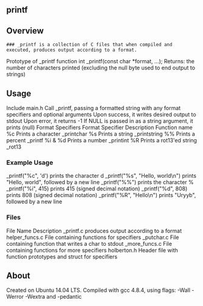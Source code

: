 ## printf
## Overview
    ### _printf is a collection of C files that when compiled and executed, produces output according to a format.

Prototype of _printf function
int _printf(const char *format, ...); Returns: the number of characters printed (excluding the null byte used to end output to strings)

## Usage
 Include main.h
Call _printf, passing a formatted string with any format specifiers and optional arguments
Upon success, it writes desired output to stdout
Upon error, it returns -1
If NULL is passed in as a string argument, it prints (null)
Format Specifiers
Format Specifier	Description	Function name
%c	Prints a character	_printchar
%s	Prints a string	_printstring
%%	Prints a percent	_printf
%i & %d	Prints a number	_printint
%R	Prints a rot13'ed string	_rot13
### Example Usage
_printf("%c", 'd') prints the character d
_printf("%s", "Hello, world\n") prints "Hello, world", followed by a new line
_printf("%%") prints the character %
_printf("%i", 415) prints 415 (signed decimal notation)
_printf("%d", 808) prints 808 (signed decimal notation)
_printf("%R", "Hello\n") prints "Uryyb", followed by a new line
### Files
File Name	Description
_printf.c	produces output according to a format
helper_funcs.c	File containing functions for specifiers
_putchar.c	File containing function that writes a char to stdout
_more_funcs.c	File containing functions for more specifiers
holberton.h	Header file with function prototypes and struct for specifiers
## About
Created on Ubuntu 14.04 LTS. Compiled with gcc 4.8.4, using flags: -Wall -Werror -Wextra and -pedantic

